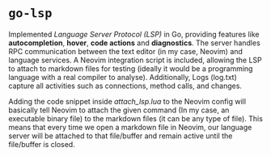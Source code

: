 # `go-lsp`

Implemented _Language Server Protocol (LSP)_ in Go, providing features like **autocompletion**, **hover**, **code actions** and **diagnostics**. The server handles RPC communication between the text editor (in my case, Neovim) and language services. A Neovim integration script is included, allowing the LSP to attach to markdown files for testing (ideally it would be a programming language with a real compiler to analyse). Additionally, Logs (log.txt) capture all activities such as connections, method calls, and changes. 

Adding the code snippet inside _attach_lsp.lua_ to the Neovim config will basically tell Neovim to attach the given command (In my case, an executable binary file) to the markdown files (it can be any type of file). This means that every time we open a markdown file in Neovim, our language server will be attached to that file/buffer and remain active until the file/buffer is closed.
